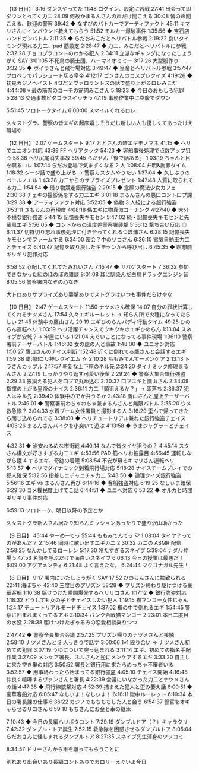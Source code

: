 【13 日目】
3:16 ダンスやってた
11:48 ログイン、設定に苦戦
27:41 出会って即ダウンとってく力ニ
28:09 何故かまるんさんの声だけ聞こえる
30:08 皆の声聞こえる、歓迎の警察
39:42 ◆ なずぴのパトカーでアーティファクト
45:11 キマリさんにインパウンド教えてもらう
51:52 モルカー爆破事件
1:35:56 ◆ 宝石店ハンドガンバトル
2:11:35 ◆ らだおみこだとヘリバトル参戦
2:19:22 良いタイミング現れる力二、pad 筋設定
2:28:47 ◆ 力ニ、みこだとヘリバトルに参戦
2:32:28 チョコプラコントのわかる犯人
2:34:11 立派なギャングになったしょうがく SAY
3:01:05 不死鳥の騎士団、ハーマイオミミー
3:17:26 大型服作り
3:32:35 ◆ ボイラさんと飛行場対応
3:49:47 ◆ 皇帝とヘリバトル参戦
3:57:47 プロペラでパラシュート切る皇帝
4:12:17 ゴンさんのコスプレクイズ
4:19:26 ◆ 初見カジノヘイスト
4:37:12 ヴァロラントスの話で盛り上がるロレみこだ
4:44:08 v 最の筋肉のコーチの筋肉みこさん
5:18:23 ◆ 今日のおもしろ犯罪
5:28:13 交通事故ピタゴラスイッチ
5:47:19 事務作業中に空腹でダウン

5:51:45 ソロトークタイム
6:00:00 スマイルくれるロレ

久々ストグラ、警察の皆エギの起床嬉しそうだし新しい人も優しくてあったけえ職場や

【12 日目】
2:07 ゲームスタート
9:17 ととさんの雑エギモノマネ
41:15 ◆ ヘリでユニオン対応
43:39 FF ヘリアタック
54:23 ◆ 客船事後処理で点数アップ狙う
58:38 ヘリ尻尾消失事故
59:45 らだせん「後で話ある」
1:03:19 ちゃんと目を瞑るロレ
1:07:14 らだお登場で気まずくなる 2 人
1:08:04 弁明&謝罪タイム
1:18:32 シージ話で盛り上がる → 警察カスタムやりたい
1:37:04 ◆ 久しぶりのペールノエル
1:43:28 力二からのサプライズプレゼント
1:47:48 人質に取られてる力二
1:54:54 ◆ 借り物競走銀行強盗
2:29:15 ◆ 念願の魔法少女カフェ
2:30:38 チェキの撮影係をする力二エギ
3:01:18 まるんさんの悪口コント口プ課
3:29:38 ◆ アーティファクト対応
3:52:05 ◆ 偽物 3 人組による銀行強盗
3:53:11 きもらんの再現度
4:08:18 偽エギに物真似コーチング
4:27:40 ◆ 大分不穏な銀行強盗
5:44:15 記憶喪失キモセン
5:47:02 続・記憶喪失キモセンと先輩風エギ
5:56:05 ◆ コントからの温度差警察署襲撃
5:56:12 撃ち合い反応 ◎
6:11:37 切符切り忘れ事後処理に付き合ってくれるつぼ浦さん
6:28:15 記憶喪失キモセンでファームする
6:34:00 密会？中のリコさん
6:36:10 電気自動車力二とチェイス
6:40:47 記憶を取り戻したキモセンから呼び出し
6:45:35 ◆ 瞑想前ギリギリ犯罪対応

6:58:52 心配してくれてたみれいさん
7:15:47 ◆ サバゲスタート
7:36:32 参加できなかった組のほのぼの雑談
8:01:08 耳に馴染んだ白鳥ドラッグエンジン音
8:05:56 警察署内なぞの心なき

大トロありサプライズあり襲撃ありでストグラはいつも事件だらけやな

【10 日目】
2:47 ゲームスタート
11:50 ナツメさん確保
14:07 自分の罪状計算してくれるナツメさん
17:54 久々エギルーレット → 知らん所で火種になってたらしい
21:45 体験中の鷹山さん
29:19 エギひのらんバディ行動タイム
49:25 ひのらん運転ヘリ
1:03:19 ヘリ活躍チャンスでウキウキのエギひのらん
1:13:04 スネイブが安城？→ 牢屋にいる
1:21:04 えぐいことになってる事件現場
1:36:10 警察署前テーザーバトル
1:46:02 女の虎の人と事故
1:48:00 ◆ ユニオン対応
1:50:27 鷹山さんのナイス判断
1:52:48 近くに倒れてる鷹さんと会話するエギ
1:59:38 粛清!!ロリ神レクイエム ☆
2:10:28 ももみてんてーメンケア
2:13:13 トラさんカップル
2:17:57 斬新な土下座のネル先
2:24:20 ダイナミック修理まるんさん
2:27:19 しっかりやり返す可愛い後輩
2:29:24 ◆ 警察大集合銀行強盗
2:29:33 狼狽える犯人を口プで丸め込む
2:30:37 口プエギと鷹山さん
2:34:09 指揮の上がる皇帝のナイス
2:36:11 力二「頭狙えるか？」→ 即落ち
2:36:37 犯人はネル先
2:39:40 体験中のでか井うるか
2:43:18 鷹山さんと屋上テーザーバトル
2:49:01 ◆ 警察署前わちゃわちゃ兼まるんさんと無限バトル
2:55:20 ウメ救急隊？
3:04:33 水着ブーム女性署員と撮影する人
3:16:29 歪んで帰ってきたら閉じ込められてる
3:38:00 ◆ ヘリチュートリアル兼ねた銀行強盗チェイス
4:06:26 まるんさんバイクを小突いて遊ぶ
4:13:58 ◆ うまジャグラーとチェイス

4:32:31 ◆ 治安わるめな市街戦
4:40:14 なんで皆タイヤ狙うの？
4:45:14 スタさん構文が好きすぎる力二エギ
4:53:56 PAD 筋ヘリお披露目
4:56:45 運転しながら餓 4 するエギ、奇跡の着陸
5:08:54 不安が募るキマリさん運転ヘリ
5:13:57 ◆ ヘリでダイナミック到着飛行場対応
5:18:28 ナイスチームプレイでの犯人確保
5:32:56 指差しニチャニチャ力二
5:43:50 ◆ 論理クイズ銀行強盗
5:56:16 エギ vs まるんさん再び
6:14:16 ◆ 客船強盗対応
6:19:25 なしぃま確保
6:29:30 コメ欄民度上げてこ話
6:44:51 ◆ ユニへ対応
6:53:22 ◆ オルカと時間ギリギリ事件対応

6:59:13 ソロトーク、明日以降の予定とか

久々ストグラ新人さん居たり知らんミッションあったりで盛り沢山助かった

【9 日目】
45:44 やーめーてっ
55:44 ももみてんてっ ♡
1:08:04 タイヤ？ってのがあんだ？
2:15:46 同時に歌い出すエギカニ
2:30:32 カニの ASMR 配信
2:58:25 なんかしてるローレン
5:17:30 冷たすぎるスネイブ
5:39:04 ナダル登場
5:47:53 名前を呼ぶだけで面白いスネイブ
6:06:13 今日の授業は最悪だ！
6:09:00 アグアメンティ
6:21:48 よく言えたな。
6:24:44 マクゴナガル先生！

【8 日目】
9:17 署内にいたしょうがく SAY
17:52 ひのらんさんに拉致られる
22:41 海ぽちゃ
42:40 三度目のプリズン
58:28 ◆ プリズン終わり駆けつける豪華客船
1:10:38 駆けつけた瞬間爆発するヘリリコさん
1:17:12 ◆ 銀行強盗対応
1:18:32 どうしても女の子とチェイスしたい犯人
1:19:15 猫マンゴー女性じゃん
1:24:17 チュートリアルモードチェイス
1:37:02 檻の中で倒れるエギ
1:54:45 警察に囲まれまくってるアボ
2:10:34 パンク合戦猫マンゴー
2:23:01 本日二度目の水没
2:28:38 駆けつけたぎゃるみの恋愛相談乗りつつ

2:47:42 ◆ 警察全員集合会議
2:57:25 プリズン帰りのナツメさんと接触
2:58:10 ナツメさんと 2 人っきりで話す
3:00:06 1v1 殴り合い → ナツメさん初めての犯罪
3:07:19 うゆについて突っ込まれる
3:11:14 エギ、初めての指名手配作業
3:27:09 メンケア署長、ネルさんと逆にメンケアするエギ
3:33:20 自主しに来た空き巣の対応
3:50:52 署長と銀行用に来たらめっちゃ不審者いる
3:52:57 ◆ 用事終わったら始まってる銀行強盗
4:05:10 チェイス開始
4:16:48 仲良く喧嘩するヴァンさんと署長
4:22:39 会議にいなかった力二とナツメさんの話
4:47:35 ◆ 飛行線銃撃対応
4:52:39 捕まえた犯人と歪み萎え話
6:00:51 ◆ 豪華客船対応
6:05:47 なしぃま！なしぃま！
6:16:11 獄中ルーレット
6:19:34 本日の署長課の仕事
6:36:22 カジノでもちもちした人と会う
6:54:37 警官をオギャらせるリコさん
6:59:10 もちさんにお金と車の継承

7:10:43 ◆ 今日の長編ハリポタコント
7:29:19 ダンブルドア（？）キャラクリ
7:42:32 ダンプル・トア誕生
7:52:15 救急隊を困惑させるダンプルトア
8:05:04 らだおさんに怪しまれるダンプルトア
8:27:35 スネイブ先生渾身のツッコミ

8:34:57 ドリーさんから車を譲ってもらうことに

別れあり出会いあり長編コントありでカロリーえぐいよ今日
